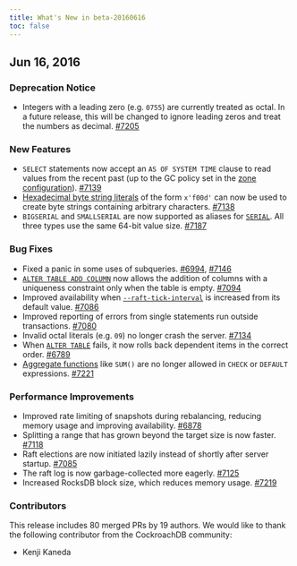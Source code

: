 ```yaml
---
title: What's New in beta-20160616
toc: false
---
```


## Jun 16, 2016

### Deprecation Notice

* Integers with a leading zero (e.g. `0755`) are currently treated as octal. In a future release, this will be changed to ignore leading zeros and treat the numbers as decimal. [#7205](https://github.com/cockroachdb/cockroach/pull/7205)

### New Features

* `SELECT` statements now accept an `AS OF SYSTEM TIME` clause to read values from the recent past (up to the GC policy set in the [zone configuration](configure-replication-zones.html)). [#7139](https://github.com/cockroachdb/cockroach/pull/7139)
* [Hexadecimal byte string literals](string.html) of the form `x'f00d'` can now be used to create byte strings containing arbitrary characters. [#7138](https://github.com/cockroachdb/cockroach/pull/7138)
* `BIGSERIAL` and `SMALLSERIAL` are now supported as aliases for [`SERIAL`](serial.html). All three types use the same 64-bit value size. [#7187](https://github.com/cockroachdb/cockroach/pull/7187)

### Bug Fixes

* Fixed a panic in some uses of subqueries. [#6994](https://github.com/cockroachdb/cockroach/pull/6994), [#7146](https://github.com/cockroachdb/cockroach/pull/7146)
* [`ALTER TABLE ADD COLUMN`](alter-table.html) now allows the addition of columns with a uniqueness constraint only when the table is empty. [#7094](https://github.com/cockroachdb/cockroach/pull/7094)
* Improved availability when [`--raft-tick-interval`](start-a-node.html#flags) is increased from its default value. [#7086](https://github.com/cockroachdb/cockroach/pull/7086)
* Improved reporting of errors from single statements run outside transactions. [#7080](https://github.com/cockroachdb/cockroach/pull/7080)
* Invalid octal literals (e.g. `09`) no longer crash the server. [#7134](https://github.com/cockroachdb/cockroach/pull/7134)
* When [`ALTER TABLE`](alter-table.html) fails, it now rolls back dependent items in the correct order. [#6789](https://github.com/cockroachdb/cockroach/pull/6789)
* [Aggregate functions](functions-and-operators.html#aggregate-functions) like `SUM()` are no longer allowed in `CHECK` or `DEFAULT` expressions. [#7221](https://github.com/cockroachdb/cockroach/pull/7221)

### Performance Improvements

* Improved rate limiting of snapshots during rebalancing, reducing memory usage and improving availability. [#6878](https://github.com/cockroachdb/cockroach/pull/6878)
* Splitting a range that has grown beyond the target size is now faster. [#7118](https://github.com/cockroachdb/cockroach/pull/7118)
* Raft elections are now initiated lazily instead of shortly after server startup. [#7085](https://github.com/cockroachdb/cockroach/pull/7085)
* The raft log is now garbage-collected more eagerly. [#7125](https://github.com/cockroachdb/cockroach/pull/7125)
* Increased RocksDB block size, which reduces memory usage. [#7219](https://github.com/cockroachdb/cockroach/pull/7219)

### Contributors

This release includes 80 merged PRs by 19 authors. We would like to
thank the following contributor from the CockroachDB community:

- Kenji Kaneda
